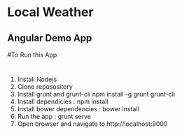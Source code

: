Local Weather
============
Angular Demo App
----------------

#To Run this App
#
1. Install Nodejs
2. Clone reposository
3. Install grunt and grunt-cli  npm install -g grunt grunt-cli
4. Install dependicies : npm install
5. Install bower dependencies : bower install
6. Run the app : grunt serve
7. Open browser and navigate to http://localhost:9000
